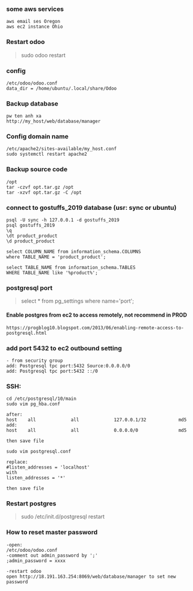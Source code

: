 ### some aws services
```
aws email ses Oregon
aws ec2 instance Ohio
```
### Restart odoo
>sudo odoo restart

### config
```
/etc/odoo/odoo.conf
data_dir = /home/ubuntu/.local/share/Odoo
```
### Backup database
```
pw ten anh xa
http://my_host/web/database/manager
```
### Config domain name
```
/etc/apache2/sites-available/my_host.conf
sudo systemctl restart apache2
```
### Backup source code
```
/opt
tar -czvf opt.tar.gz /opt
tar -xzvf opt.tar.gz -C /opt
```
### connect to gostuffs_2019 database (usr: sync or ubuntu)
```
psql -U sync -h 127.0.0.1 -d gostuffs_2019
psql gostuffs_2019
\q
\dt product_product
\d product_product

select COLUMN_NAME from information_schema.COLUMNS
where TABLE_NAME = 'product_product';

select TABLE_NAME from information_schema.TABLES 
WHERE TABLE_NAME like '%product%';
```
### postgresql port
>select * from pg_settings where name='port';

#### Enable postgres from ec2 to access remotely, not recommend in PROD
```
https://progblog10.blogspot.com/2013/06/enabling-remote-access-to-postgresql.html
```
### add port 5432 to ec2 outbound setting
```
- from security group 
add: Postgresql tpc port:5432 Source:0.0.0.0/0
add: Postgresql tpc port:5432 ::/0
```
### SSH:
```
cd /etc/postgresql/10/main
sudo vim pg_hba.conf

after: 
host    all             all             127.0.0.1/32            md5
add:
host    all             all             0.0.0.0/0               md5

then save file

sudo vim postgresql.conf

replace:
#listen_addresses = 'localhost'
with
listen_addresses = '*'

then save file
```
### Restart postgres
>sudo /etc/init.d/postgresql restart

### How to reset master password
```
-open:
/etc/odoo/odoo.conf
-comment out admin_password by ';'
;admin_password = xxxx

-restart odoo
open http://18.191.163.254:8069/web/database/manager to set new password

```
